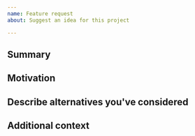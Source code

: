 ```yaml
---
name: Feature request
about: Suggest an idea for this project

---
```


<!--

Have you read our Code of Conduct? By filing an Issue, you are expected to comply with it, including treating everyone with respect: https://github.com/mylanconnolly/npi/blob/main/CODE_OF_CONDUCT.md

-->

## Summary

<!-- One paragraph explanation of the feature. -->

## Motivation

<!-- Why are we doing this? What use cases does it support? What is the expected outcome? -->

## Describe alternatives you've considered

<!-- A clear and concise description of the alternative solutions you've considered. Be sure to explain why the existing functionality isn't suitable for this feature. -->

## Additional context

<!-- Add any other context or information about the feature request here. -->
